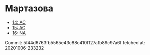 # Мартазова
- [14: AC](14.md)
- [15: AC](15.md)
- [16: NA](16.md)

Commit: 5f44d6763fb5565e43c88c410f127afb89c97a6f
 fetched at: 20201006-233232
